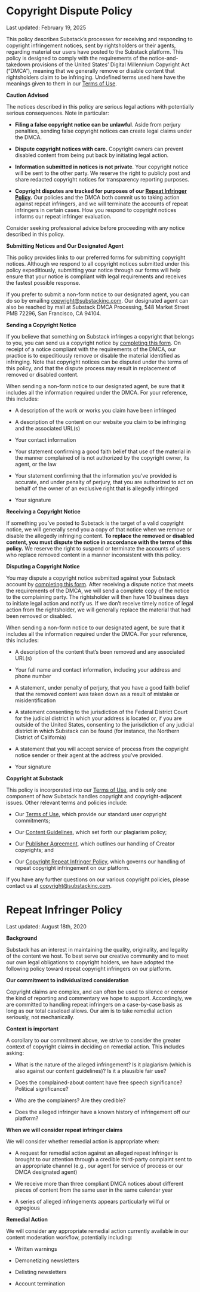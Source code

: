 **Copyright Dispute Policy**
============================

Last updated: February 19, 2025

This policy describes Substack’s processes for receiving and responding to copyright infringement notices, sent by rightsholders or their agents, regarding material our users have posted to the Substack platform. This policy is designed to comply with the requirements of the notice-and-takedown provisions of the United States’ Digital Millennium Copyright Act (“DMCA”), meaning that we generally remove or disable content that rightsholders claim to be infringing. Undefined terms used here have the meanings given to them in our [Terms of Use](http://substack.com/tos).

**Caution Advised**

The notices described in this policy are serious legal actions with potentially serious consequences. Note in particular:

* **Filing a false copyright notice can be unlawful**. Aside from perjury penalties, sending false copyright notices can create legal claims under the DMCA.
    
* **Dispute copyright notices with care.** Copyright owners can prevent disabled content from being put back by initiating legal action.
    
* **Information submitted in notices is not private**. Your copyright notice will be sent to the other party. We reserve the right to publicly post and share redacted copyright notices for transparency reporting purposes.
    
* **Copyright disputes are tracked for purposes of our [Repeat Infringer Policy](https://substack.com/repeat_infringer).** Our policies and the DMCA both commit us to taking action against repeat infringers, and we will terminate the accounts of repeat infringers in certain cases. How you respond to copyright notices informs our repeat infringer evaluation.
    

Consider seeking professional advice before proceeding with any notice described in this policy.

**Submitting Notices and Our Designated Agent**

This policy provides links to our preferred forms for submitting copyright notices. Although we respond to all copyright notices submitted under this policy expeditiously, submitting your notice through our forms will help ensure that your notice is compliant with legal requirements and receives the fastest possible response.

If you prefer to submit a non-form notice to our designated agent, you can do so by emailing [copyright@substackinc.com](mailto:copyright@substackinc.com). Our designated agent can also be reached by mail at Substack DMCA Processing, 548 Market Street PMB 72296, San Francisco, CA 94104. 

**Sending a Copyright Notice**

If you believe that something on Substack infringes a copyright that belongs to you, you can send us a copyright notice by [completing this form](https://support.substack.com/hc/en-us/requests/new?ticket_form_id=360001921412&tf_18071015993108=report_a_copyright_violation). On receipt of a notice compliant with the requirements of the DMCA, our practice is to expeditiously remove or disable the material identified as infringing. Note that copyright notices can be disputed under the terms of this policy, and that the dispute process may result in replacement of removed or disabled content.

When sending a non-form notice to our designated agent, be sure that it includes all the information required under the DMCA. For your reference, this includes:

* A description of the work or works you claim have been infringed
    
* A description of the content on our website you claim to be infringing and the associated URL(s)
    
* Your contact information
    
* Your statement confirming a good faith belief that use of the material in the manner complained of is not authorized by the copyright owner, its agent, or the law
    
* Your statement confirming that the information you’ve provided is accurate, and under penalty of perjury, that you are authorized to act on behalf of the owner of an exclusive right that is allegedly infringed
    
* Your signature
    

**Receiving a Copyright Notice**

If something you’ve posted to Substack is the target of a valid copyright notice, we will generally send you a copy of that notice when we remove or disable the allegedly infringing content. **To replace the removed or disabled content, you must dispute the notice in accordance with the terms of this policy.** We reserve the right to suspend or terminate the accounts of users who replace removed content in a manner inconsistent with this policy.

**Disputing a Copyright Notice**

You may dispute a copyright notice submitted against your Substack account by [completing this form](https://support.substack.com/hc/en-us/requests/new?ticket_form_id=360001921412&type=dmca). After receiving a dispute notice that meets the requirements of the DMCA, we will send a complete copy of the notice to the complaining party. The rightsholder will then have 10 business days to initiate legal action and notify us. If we don’t receive timely notice of legal action from the rightsholder, we will generally replace the material that had been removed or disabled.

When sending a non-form notice to our designated agent, be sure that it includes all the information required under the DMCA. For your reference, this includes:

* A description of the content that’s been removed and any associated URL(s)
    
* Your full name and contact information, including your address and phone number
    
* A statement, under penalty of perjury, that you have a good faith belief that the removed content was taken down as a result of mistake or misidentification
    
* A statement consenting to the jurisdiction of the Federal District Court for the judicial district in which your address is located or, if you are outside of the United States, consenting to the jurisdiction of any judicial district in which Substack can be found (for instance, the Northern District of California)
    
* A statement that you will accept service of process from the copyright notice sender or their agent at the address you’ve provided.
    
* Your signature
    

**Copyright at Substack**

This policy is incorporated into our [Terms of Use](https://substack.com/tos), and is only one component of how Substack handles copyright and copyright-adjacent issues. Other relevant terms and policies include: 

* Our [Terms of Use](https://substack.com/tos), which provide our standard user copyright commitments;
    
* Our [Content Guidelines](https://substack.com/content), which set forth our plagiarism policy;
    
* Our [Publisher Agreement](https://substack.com/pa), which outlines our handling of Creator copyrights; and
    
* Our [Copyright Repeat Infringer Policy](https://substack.com/repeat_infringer), which governs our handling of repeat copyright infringement on our platform.
    

If you have any further questions on our various copyright policies, please contact us at [copyright@substackinc.com](mailto:copyright@substackinc.com).

**Repeat Infringer Policy**
===========================

Last updated: August 18th, 2020

**Background**

Substack has an interest in maintaining the quality, originality, and legality of the content we host. To best serve our creative community and to meet our own legal obligations to copyright holders, we have adopted the following policy toward repeat copyright infringers on our platform.

**Our commitment to individualized consideration**

Copyright claims are complex, and can often be used to silence or censor the kind of reporting and commentary we hope to support. Accordingly, we are committed to handling repeat infringers on a case-by-case basis as long as our total caseload allows. Our aim is to take remedial action seriously, not mechanically.

**Context is important**

A corollary to our commitment above, we strive to consider the greater context of copyright claims in deciding on remedial action. This includes asking:

* What is the nature of the alleged infringement? Is it plagiarism (which is also against our content guidelines)? Is it a plausible fair use?
    
* Does the complained-about content have free speech significance? Political significance?
    
* Who are the complainers? Are they credible?
    
* Does the alleged infringer have a known history of infringement off our platform?
    

**When we will consider repeat infringer claims**

We will consider whether remedial action is appropriate when:

* A request for remedial action against an alleged repeat infringer is brought to our attention through a credible third-party complaint sent to an appropriate channel (e.g., our agent for service of process or our DMCA designated agent)
    
* We receive more than three compliant DMCA notices about different pieces of content from the same user in the same calendar year
    
* A series of alleged infringements appears particularly willful or egregious
    

**Remedial Action**

We will consider any appropriate remedial action currently available in our content moderation workflow, potentially including:

* Written warnings
    
* Demonetizing newsletters
    
* Delisting newsletters
    
* Account termination